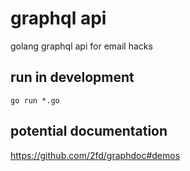 # graphql api

golang graphql api for email hacks

## run in development

`go run *.go`

## potential documentation

https://github.com/2fd/graphdoc#demos
